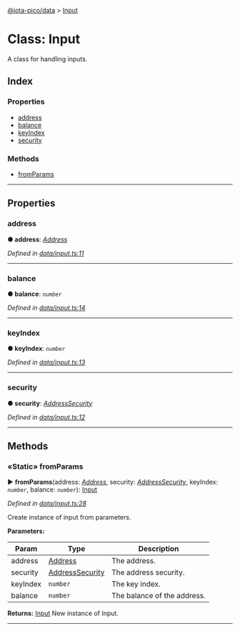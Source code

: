 [@iota-pico/data](../README.md) > [Input](../classes/input.md)



# Class: Input


A class for handling inputs.

## Index

### Properties

* [address](input.md#address)
* [balance](input.md#balance)
* [keyIndex](input.md#keyindex)
* [security](input.md#security)


### Methods

* [fromParams](input.md#fromparams)



---
## Properties
<a id="address"></a>

###  address

**●  address**:  *[Address](address.md)* 

*Defined in [data/input.ts:11](https://github.com/iotaeco/iota-pico-data/blob/6f61d65/src/data/input.ts#L11)*





___

<a id="balance"></a>

###  balance

**●  balance**:  *`number`* 

*Defined in [data/input.ts:14](https://github.com/iotaeco/iota-pico-data/blob/6f61d65/src/data/input.ts#L14)*





___

<a id="keyindex"></a>

###  keyIndex

**●  keyIndex**:  *`number`* 

*Defined in [data/input.ts:13](https://github.com/iotaeco/iota-pico-data/blob/6f61d65/src/data/input.ts#L13)*





___

<a id="security"></a>

###  security

**●  security**:  *[AddressSecurity](../enums/addresssecurity.md)* 

*Defined in [data/input.ts:12](https://github.com/iotaeco/iota-pico-data/blob/6f61d65/src/data/input.ts#L12)*





___


## Methods
<a id="fromparams"></a>

### «Static» fromParams

► **fromParams**(address: *[Address](address.md)*, security: *[AddressSecurity](../enums/addresssecurity.md)*, keyIndex: *`number`*, balance: *`number`*): [Input](input.md)



*Defined in [data/input.ts:28](https://github.com/iotaeco/iota-pico-data/blob/6f61d65/src/data/input.ts#L28)*



Create instance of input from parameters.


**Parameters:**

| Param | Type | Description |
| ------ | ------ | ------ |
| address | [Address](address.md)   |  The address. |
| security | [AddressSecurity](../enums/addresssecurity.md)   |  The address security. |
| keyIndex | `number`   |  The key index. |
| balance | `number`   |  The balance of the address. |





**Returns:** [Input](input.md)
New instance of Input.






___


